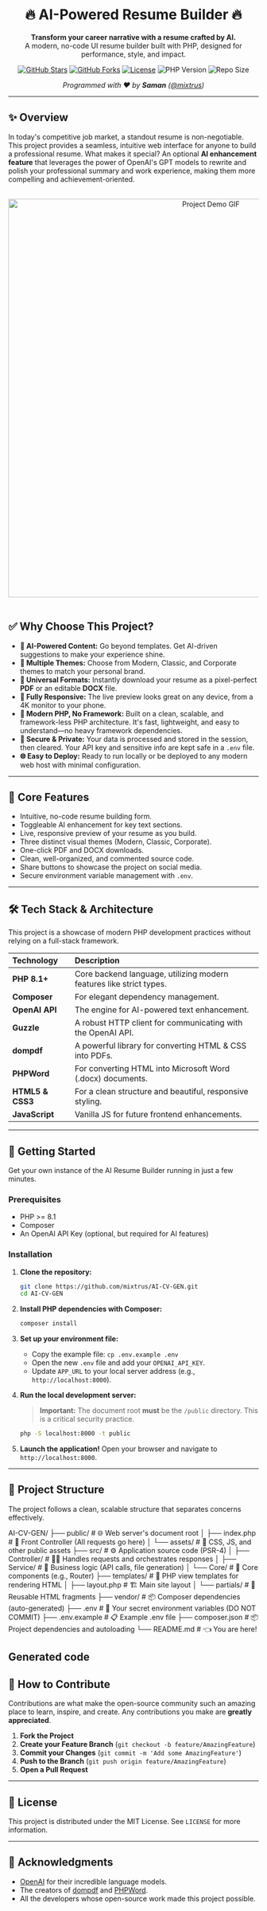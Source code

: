 <div align="center">
  <h1>🔥 AI-Powered Resume Builder 🔥</h1>
  <p>
    <strong>Transform your career narrative with a resume crafted by AI.</strong><br>
    A modern, no-code UI resume builder built with PHP, designed for performance, style, and impact.
  </p>

  <!-- Badges -->
  <p>
    <a href="https://github.com/mixtrus/AI-CV-GEN/stargazers"><img src="https://img.shields.io/github/stars/mixtrus/AI-CV-GEN?style=for-the-badge&color=gold" alt="GitHub Stars"></a>
    <a href="https://github.com/mixtrus/AI-CV-GEN/network/members"><img src="https://img.shields.io/github/forks/mixtrus/AI-CV-GEN?style=for-the-badge&color=blue" alt="GitHub Forks"></a>
    <a href="https://github.com/mixtrus/AI-CV-GEN/blob/main/LICENSE"><img src="https://img.shields.io/github/license/mixtrus/AI-CV-GEN?style=for-the-badge&color=green" alt="License"></a>
    <img src="https://img.shields.io/badge/PHP-8.1%2B-blueviolet?style=for-the-badge&logo=php" alt="PHP Version">
    <img src="https://img.shields.io/github/repo-size/mixtrus/AI-CV-GEN?style=for-the-badge" alt="Repo Size">
  </p>
  <p>
    <em>Programmed with ❤️ by <strong>Saman</strong> (<a href="https://github.com/mixtrus">@mixtrus</a>)</em>
  </p>
</div>

---

## ✨ Overview

In today's competitive job market, a standout resume is non-negotiable. This project provides a seamless, intuitive web interface for anyone to build a professional resume. What makes it special? An optional **AI enhancement feature** that leverages the power of OpenAI's GPT models to rewrite and polish your professional summary and work experience, making them more compelling and achievement-oriented.

<br>

<div align="center">
  <img src="https://raw.githubusercontent.com/mixtrus/AI-CV-GEN/main/.github/demo.gif" alt="Project Demo GIF" width="800">
</div>

<br>

## ✅ Why Choose This Project?

-   **🧠 AI-Powered Content:** Go beyond templates. Get AI-driven suggestions to make your experience shine.
-   **🎨 Multiple Themes:** Choose from Modern, Classic, and Corporate themes to match your personal brand.
-   **📄 Universal Formats:** Instantly download your resume as a pixel-perfect **PDF** or an editable **DOCX** file.
-   **📱 Fully Responsive:** The live preview looks great on any device, from a 4K monitor to your phone.
-   **🚀 Modern PHP, No Framework:** Built on a clean, scalable, and framework-less PHP architecture. It's fast, lightweight, and easy to understand—no heavy framework dependencies.
-   **🔐 Secure & Private:** Your data is processed and stored in the session, then cleared. Your API key and sensitive info are kept safe in a `.env` file.
-   **🌐 Easy to Deploy:** Ready to run locally or be deployed to any modern web host with minimal configuration.

---

## 🌟 Core Features

-   Intuitive, no-code resume building form.
-   Toggleable AI enhancement for key text sections.
-   Live, responsive preview of your resume as you build.
-   Three distinct visual themes (Modern, Classic, Corporate).
-   One-click PDF and DOCX downloads.
-   Clean, well-organized, and commented source code.
-   Share buttons to showcase the project on social media.
-   Secure environment variable management with `.env`.

---

## 🛠️ Tech Stack & Architecture

This project is a showcase of modern PHP development practices without relying on a full-stack framework.

| Technology | Description |
| :--- | :--- |
| **PHP 8.1+** | Core backend language, utilizing modern features like strict types. |
| **Composer** | For elegant dependency management. |
| **OpenAI API** | The engine for AI-powered text enhancement. |
| **Guzzle** | A robust HTTP client for communicating with the OpenAI API. |
| **dompdf** | A powerful library for converting HTML & CSS into PDFs. |
| **PHPWord** | For converting HTML into Microsoft Word (.docx) documents. |
| **HTML5 & CSS3** | For a clean structure and beautiful, responsive styling. |
| **JavaScript** | Vanilla JS for future frontend enhancements. |

---

## 🚀 Getting Started

Get your own instance of the AI Resume Builder running in just a few minutes.

### Prerequisites

-   PHP >= 8.1
-   Composer
-   An OpenAI API Key (optional, but required for AI features)

### Installation

1.  **Clone the repository:**
    ```bash
    git clone https://github.com/mixtrus/AI-CV-GEN.git
    cd AI-CV-GEN
    ```

2.  **Install PHP dependencies with Composer:**
    ```bash
    composer install
    ```

3.  **Set up your environment file:**
    -   Copy the example file: `cp .env.example .env`
    -   Open the new `.env` file and add your `OPENAI_API_KEY`.
    -   Update `APP_URL` to your local server address (e.g., `http://localhost:8000`).

4.  **Run the local development server:**
    > **Important:** The document root **must** be the `/public` directory. This is a critical security practice.
    ```bash
    php -S localhost:8000 -t public
    ```

5.  **Launch the application!**
    Open your browser and navigate to `http://localhost:8000`.

---

## 📂 Project Structure

The project follows a clean, scalable structure that separates concerns effectively.


AI-CV-GEN/
├── public/                  # 🌐 Web server's document root
│   ├── index.php            # 🚦 Front Controller (All requests go here)
│   └── assets/              # 🎨 CSS, JS, and other public assets
├── src/                     # ⚙️ Application source code (PSR-4)
│   ├── Controller/          # 🧑‍✈️ Handles requests and orchestrates responses
│   ├── Service/             # 🧠 Business logic (API calls, file generation)
│   └── Core/                # 🔩 Core components (e.g., Router)
├── templates/               # 📄 PHP view templates for rendering HTML
│   ├── layout.php           # 🏗️ Main site layout
│   └── partials/            # 🧩 Reusable HTML fragments
├── vendor/                  # 📦 Composer dependencies (auto-generated)
├── .env                     # 🤫 Your secret environment variables (DO NOT COMMIT)
├── .env.example             # 📋 Example .env file
├── composer.json            # 📦 Project dependencies and autoloading
└── README.md                # 👈 You are here!

Generated code
---

## 🤝 How to Contribute

Contributions are what make the open-source community such an amazing place to learn, inspire, and create. Any contributions you make are **greatly appreciated**.

1.  **Fork the Project**
2.  **Create your Feature Branch** (`git checkout -b feature/AmazingFeature`)
3.  **Commit your Changes** (`git commit -m 'Add some AmazingFeature'`)
4.  **Push to the Branch** (`git push origin feature/AmazingFeature`)
5.  **Open a Pull Request**

---

## 📜 License

This project is distributed under the MIT License. See `LICENSE` for more information.

---

## 🙏 Acknowledgments

-   [OpenAI](https://openai.com) for their incredible language models.
-   The creators of [dompdf](https://github.com/dompdf/dompdf) and [PHPWord](https://github.com/PHPOffice/PHPWord).
-   All the developers whose open-source work made this project possible.
